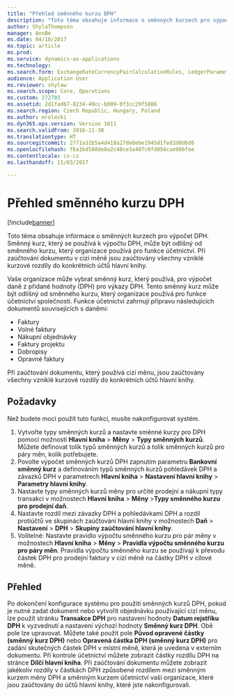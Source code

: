 ```yaml
---
title: "Přehled směnného kurzu DPH"
description: "Toto téma obsahuje informace o směnných kurzech pro výpočet DPH. Směnný kurz, který se používá k výpočtu DPH, může být odlišný od směnného kurzu, který organizace používá pro funkce účetnictví. Při zaúčtování dokumentu v cizí měně jsou zaúčtovány všechny vzniklé kurzové rozdíly do konkrétních účtů hlavní knihy."
author: ShylaThompson
manager: AnnBe
ms.date: 04/10/2017
ms.topic: article
ms.prod: 
ms.service: dynamics-ax-applications
ms.technology: 
ms.search.form: ExchangeRateCurrencyPairCalculationRules, LedgerParameters, SalesTaxExchangeRateType, TaxTmpWorkTrans
audience: Application User
ms.reviewer: shylaw
ms.search.scope: Core, Operations
ms.custom: 272703
ms.assetid: 2d1fad67-8234-49cc-b009-0f3cc29f5886
ms.search.region: Czech Republic, Hungary, Poland
ms.author: mrolecki
ms.dyn365.ops.version: Version 1611
ms.search.validFrom: 2016-11-30
ms.translationtype: HT
ms.sourcegitcommit: 2771a31b5a4d418a27de0ebe1945d1fed2d8d6d6
ms.openlocfilehash: f6a1bd580de0a2c40ce3a407c0fd056cae98bfee
ms.contentlocale: cs-cz
ms.lasthandoff: 11/03/2017

---
```


# <a name="vat-exchange-rate-overview"></a>Přehled směnného kurzu DPH

[!include[banner](../includes/banner.md)]


Toto téma obsahuje informace o směnných kurzech pro výpočet DPH. Směnný kurz, který se používá k výpočtu DPH, může být odlišný od směnného kurzu, který organizace používá pro funkce účetnictví. Při zaúčtování dokumentu v cizí měně jsou zaúčtovány všechny vzniklé kurzové rozdíly do konkrétních účtů hlavní knihy.

Vaše organizace může vybrat směnný kurz, který používá, pro výpočet daně z přidané hodnoty (DPH) pro výkazy DPH. Tento směnný kurz může být odlišný od směnného kurzu, který organizace používá pro funkce účetnictví společnosti. Funkce účetnictví zahrnují přípravu následujících dokumentů souvisejících s daněmi:

-   Faktury
-   Volné faktury
-   Nákupní objednávky
-   Faktury projektu
-   Dobropisy
-   Opravné faktury

Při zaúčtování dokumentu, který používá cizí měnu, jsou zaúčtovány všechny vzniklé kurzové rozdíly do konkrétních účtů hlavní knihy.

## <a name="prerequisites"></a>Požadavky

Než budete moci použít tuto funkci, musíte nakonfigurovat systém.

1.  Vytvořte typy směnných kurzů a nastavte směnné kurzy pro DPH pomocí možností **Hlavní kniha** &gt; **Měny** &gt; **Typy směnných kurzů**. Můžete definovat tolik typů směnných kurzů a tolik směnných kurzů pro páry měn, kolik potřebujete.
2.  Povolte výpočet směnných kurzů DPH zapnutím parametru **Bankovní směnný kurz** a definováním typů směnných kurzů pohledávek DPH a závazků DPH v parametrech **Hlavní kniha** &gt; **Nastavení hlavní knihy** &gt; **Parametry hlavní knihy**.
3.  Nastavte typy směnných kurzů měny pro určité prodejní a nákupní typy transakcí v možnostech **Hlavní kniha** &gt; **Měny** &gt;**Typy směnného kurzu pro prodejní daň**.
4.  Nastavte rozdíl mezi závazky DPH a pohledávkami DPH a rozdíl protiúčtů ve skupinách zaúčtování hlavní knihy v možnostech **Daň** &gt; **Nastavení** &gt; **DPH** &gt; **Skupiny zaúčtování hlavní knihy**.
5.  Volitelné: Nastavte pravidlo výpočtu směnného kurzu pro pár měny v možnostech **Hlavní kniha** &gt; **Měny** &gt; **Pravidla výpočtu směnného kurzu pro páry měn**. Pravidla výpočtu směnného kurzu se používají k převodu částek DPH pro prodejní faktury v cizí měně na částky DPH v cílové měně.

## <a name="overview"></a>Přehled

Po dokončení konfigurace systému pro použití směnných kurzů DPH, pokud je nutné zadat dokument nebo vytvořit objednávku používající cizí měnu, lze použít stránku **Transakce DPH** pro nastavení hodnoty **Datum rejstříku DPH** k vyzvednutí a nastavení výchozí hodnoty **Směnný kurz DPH**. Obě pole lze upravovat. Můžete také použít pole **Původ opravené částky (směnný kurz DPH)** nebo **Opravená částka DPH (směnný kurz DPH)** pro zadání skutečných částek DPH v místní měně, která je uvedena v externím dokumentu. Při kontrole účetnictví můžete zobrazit částky rozdílu DPH na stránce **Dílčí hlavní kniha**. Při zaúčtování dokumentu můžete zobrazit jakékoliv rozdíly v částkách DPH způsobené rozdílem mezi směnným kurzem měny DPH a směnným kurzem účetnictví vaší organizace, které jsou zaúčtovány do účtů hlavní knihy, které jste nakonfigurovali.





